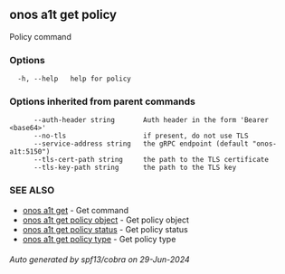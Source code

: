 <!--
SPDX-FileCopyrightText: 2019-present Open Networking Foundation <info@opennetworking.org>

SPDX-License-Identifier: Apache-2.0
-->

## onos a1t get policy

Policy command

### Options

```
  -h, --help   help for policy
```

### Options inherited from parent commands

```
      --auth-header string       Auth header in the form 'Bearer <base64>'
      --no-tls                   if present, do not use TLS
      --service-address string   the gRPC endpoint (default "onos-a1t:5150")
      --tls-cert-path string     the path to the TLS certificate
      --tls-key-path string      the path to the TLS key
```

### SEE ALSO

* [onos a1t get](onos_a1t_get.md)	 - Get command
* [onos a1t get policy object](onos_a1t_get_policy_object.md)	 - Get policy object
* [onos a1t get policy status](onos_a1t_get_policy_status.md)	 - Get policy status
* [onos a1t get policy type](onos_a1t_get_policy_type.md)	 - Get policy type

###### Auto generated by spf13/cobra on 29-Jun-2024
